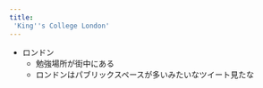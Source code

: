 ```yaml
---
title:
 'King''s College London'
---
```


- ロンドン
    - 勉強場所が街中にある
    - ロンドンはパブリックスペースが多いみたいなツイート見たな
